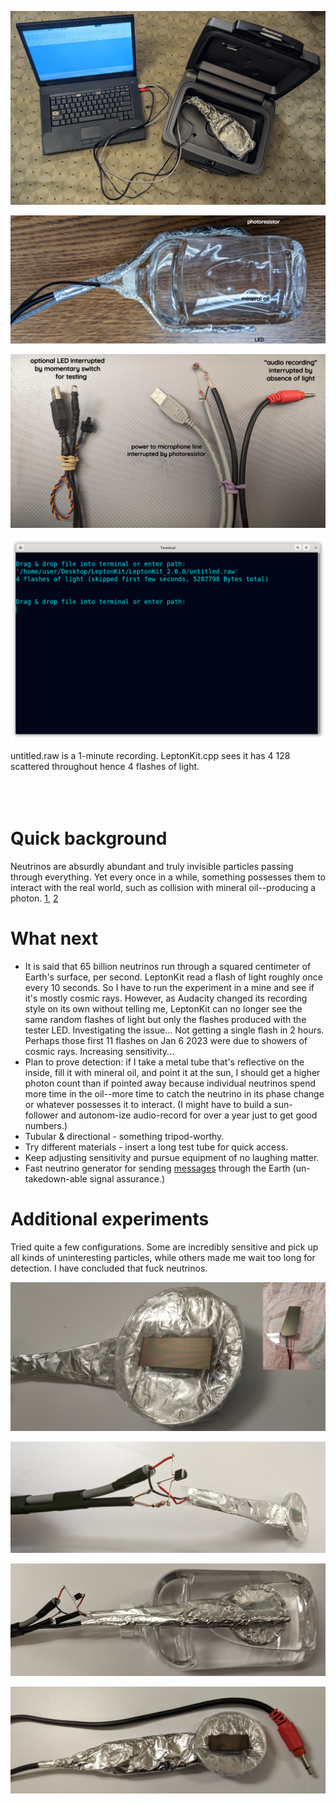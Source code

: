 <!--
Portable neutrino detector.
-->



<p align="center">
  <img src="https://github.com/compromise-evident/LeptonKit/blob/main/Other/Ready-to-detect.jpg">
</p>

<p align="center">
  <img src="https://github.com/compromise-evident/LeptonKit/blob/main/Other/Mineral-oil.jpg">
</p>

<p align="center">
  <img src="https://github.com/compromise-evident/LeptonKit/blob/main/Other/Wiring.jpg">
</p>

<p align="center">
  <img src="https://github.com/compromise-evident/LeptonKit/blob/main/Other/Terminal.png">
</p>

untitled.raw is a 1-minute recording. LeptonKit.cpp sees it has 4 128 scattered throughout hence 4 flashes of light.
<br>
<br>
<br>
<br>

# Quick background

Neutrinos are absurdly abundant and truly invisible particles passing through everything. Yet every once in a while, something possesses them to interact with the real world, such as collision with mineral oil--producing a photon. [1,](https://www.youtube.com/watch?v=AaZ_RSt0KP8) [2](https://www.youtube.com/watch?v=_IJOe0eVmCQ)

# What next

* It is said that 65 billion neutrinos run through a squared centimeter of Earth's surface, per second. LeptonKit read a flash of light roughly once every 10 seconds. So I have to run the experiment in a mine and see if it's mostly cosmic rays. However, as Audacity changed its recording style on its own without telling me, LeptonKit can no longer see the same random flashes of light but only the flashes produced with the tester LED. Investigating the issue... Not getting a single flash in 2 hours. Perhaps those first 11 flashes on Jan 6 2023 were due to showers of cosmic rays. Increasing sensitivity...
* Plan to prove detection: if I take a metal tube that's reflective on the inside, fill it with mineral oil, and point it at the sun, I should get a higher photon count than if pointed away because individual neutrinos spend more time in the oil--more time to catch the neutrino in its phase change or whatever possesses it to interact. (I might have to build a sun-follower and autonom-ize audio-record for over a year just to get good numbers.)
* Tubular & directional - something tripod-worthy.
* Try different materials - insert a long test tube for quick access.
* Keep adjusting sensitivity and pursue equipment of no laughing matter.
* Fast neutrino generator for sending [messages](https://en.wikipedia.org/wiki/Neutrino#cite_note-Stancil-Adamson-Alania-etal-2012-116) through the Earth (un-takedown-able signal assurance.)

# Additional experiments

Tried quite a few configurations. Some are incredibly sensitive and pick up all kinds of uninteresting particles, while others made me wait too long for detection. I have concluded that fuck neutrinos.

<p align="center">
  <img src="https://github.com/compromise-evident/LeptonKit/blob/main/Other/Fused-quartz.png">
</p>

<p align="center">
  <img src="https://github.com/compromise-evident/LeptonKit/blob/main/Other/Transistor.jpg">
</p>

<p align="center">
  <img src="https://github.com/compromise-evident/LeptonKit/blob/main/Other/Before-wrapping.jpg">
</p>

<p align="center">
  <img src="https://github.com/compromise-evident/LeptonKit/blob/main/Other/Alternate.jpg">
</p>
